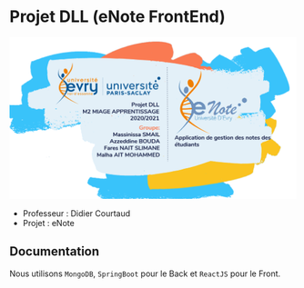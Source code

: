 # Projet DLL (eNote FrontEnd)

<p align="center">
  <img src="src\assets\img\theme\info.png" />
</p>

* Professeur : Didier Courtaud
* Projet : eNote

## Documentation

Nous utilisons `MongoDB`, `SpringBoot` pour le Back et `ReactJS` pour le Front.
